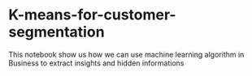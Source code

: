 # K-means-for-customer-segmentation
This notebook show us how we can use machine learning algorithm in Business to extract insights and hidden informations
